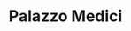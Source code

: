 ---
layout: architecture
title: Palazzo Medici
category: church
building: palazzo-medici
image: 
status: live
blurb: 
thumbnail: 
front_page: live
image-model: 
model_link: https://3d.wlu.edu/v21/pages/PalazzoMedici/PalazzoMedici.html
model_thumbnail:
model_info: 
---